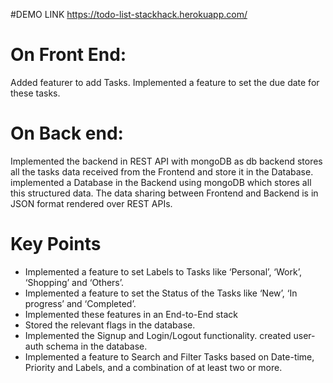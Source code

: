 #DEMO LINK
https://todo-list-stackhack.herokuapp.com/

# On Front End:

Added featurer to add Tasks.
Implemented a feature to set the due date for these tasks.

# On Back end:
Implemented the backend in REST API with mongoDB as db 
backend stores all the tasks data received from the Frontend and store it in the Database.
implemented a Database in the Backend using mongoDB which stores all this structured data.
The data sharing between Frontend and Backend is in JSON format rendered over REST APIs.

# Key Points
* Implemented a feature to set Labels to Tasks like ‘Personal’, ‘Work’, ‘Shopping’ and ‘Others’. 
* Implemented a feature to set the Status of the Tasks like ‘New’, ‘In progress’ and ‘Completed’.
* Implemented these features in an End-to-End stack
* Stored the relevant flags in the database.
* Implemented the Signup and Login/Logout functionality. created user-auth schema in the database.
* Implemented a feature to Search and Filter Tasks based on Date-time, Priority and Labels, and a combination of at least two or more.
